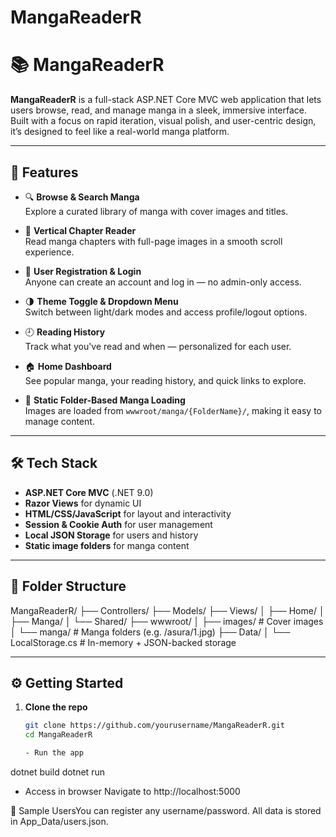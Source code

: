 # MangaReaderR
# 📚 MangaReaderR

**MangaReaderR** is a full-stack ASP.NET Core MVC web application that lets users browse, read, and manage manga in a sleek, immersive interface. Built with a focus on rapid iteration, visual polish, and user-centric design, it’s designed to feel like a real-world manga platform.

---

## 🚀 Features

- 🔍 **Browse & Search Manga**  
  Explore a curated library of manga with cover images and titles.

- 📖 **Vertical Chapter Reader**  
  Read manga chapters with full-page images in a smooth scroll experience.

- 👤 **User Registration & Login**  
  Anyone can create an account and log in — no admin-only access.

- 🌗 **Theme Toggle & Dropdown Menu**  
  Switch between light/dark modes and access profile/logout options.

- 🕘 **Reading History**  
  Track what you've read and when — personalized for each user.

- 🏠 **Home Dashboard**  
  See popular manga, your reading history, and quick links to explore.

- 📂 **Static Folder-Based Manga Loading**  
  Images are loaded from `wwwroot/manga/{FolderName}/`, making it easy to manage content.

---

## 🛠️ Tech Stack

- **ASP.NET Core MVC** (.NET 9.0)
- **Razor Views** for dynamic UI
- **HTML/CSS/JavaScript** for layout and interactivity
- **Session & Cookie Auth** for user management
- **Local JSON Storage** for users and history
- **Static image folders** for manga content

---

## 📁 Folder Structure
MangaReaderR/
├── Controllers/
├── Models/
├── Views/
│   ├── Home/
│   ├── Manga/
│   └── Shared/
├── wwwroot/
│   ├── images/          # Cover images
│   └── manga/           # Manga folders (e.g. /asura/1.jpg)
├── Data/
│   └── LocalStorage.cs  # In-memory + JSON-backed storage




---

## ⚙️ Getting Started

1. **Clone the repo**  
   ```bash
   git clone https://github.com/yourusername/MangaReaderR.git
   cd MangaReaderR

   - Run the app
dotnet build
dotnet run

- Access in browser
Navigate to http://localhost:5000

🧪 Sample UsersYou can register any username/password. All data is stored in App_Data/users.json.
